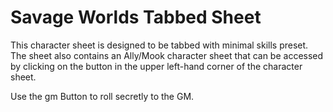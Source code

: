 Savage Worlds Tabbed Sheet
==========================

This character sheet is designed to be tabbed with minimal skills preset. The sheet also contains an Ally/Mook character sheet that can be accessed by clicking on the button in the upper left-hand corner of the character sheet. 

Use the gm Button to roll secretly to the GM.
